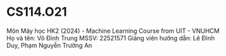 # CS114.O21
Môn Máy học HK2 (2024) - Machine Learning Course from UIT - VNUHCM
Họ và tên: Võ Đình Trung
MSSV: 22521571
Giảng viên hướng dẫn: Lê Đình Duy, Phạm Nguyễn Trường An
